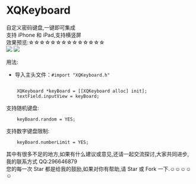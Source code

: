 # XQKeyboard
自定义密码键盘,一键即可集成<br>
支持 iPhone 和 iPad,支持横竖屏<br>
效果预览:☆☆☆☆☆☆☆☆☆☆☆☆☆☆<br>
![](https://github.com/qianggeProgramer/XQKeyboard/blob/master/1.gif)
![](https://github.com/qianggeProgramer/XQKeyboard/blob/master/2.gif)

用法:
* 导入主头文件：`#import "XQKeyboard.h"`<br>
```objc

    XQKeyboard *keyBoard = [[XQKeyboard alloc] init];
    textField.inputView = keyBoard;

```

支持随机键盘:
```objc
    keyBoard.random = YES;
```

支持数字键盘限制:
```objc
    keyBoard.numberLimit = YES;
```

其中有很多不足的地方,如果有什么建议或意见,还请一起交流探讨,大家共同进步,我的联系方式  QQ:296646879<br>
您的每一次 Star 都是给我的鼓励,如果对你有帮助,请 Star 或 Fork 一下.☺☺☺☺☺
